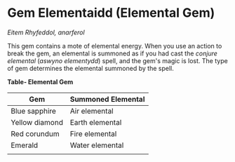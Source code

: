 # Gem Elementaidd (Elemental Gem)

*Eitem Rhyfeddol, anarferol*

This gem contains a mote of elemental energy. When you use an action to break the gem, an elemental is summoned as if you had cast the *conjure elemental* (*aswyno elementydd*) spell, and the gem's magic is lost. The type of gem determines the elemental summoned by the spell.

**Table- Elemental Gem**

| Gem            | Summoned Elemental |
|----------------|--------------------|
| Blue sapphire  | Air elemental      |
| Yellow diamond | Earth elemental    |
| Red corundum   | Fire elemental     |
| Emerald        | Water elemental    |
|                |                    |